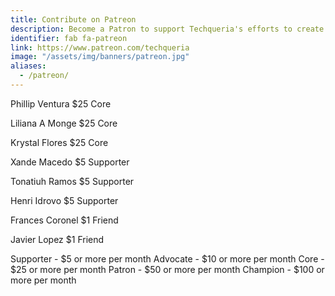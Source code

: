 ```yaml
---
title: Contribute on Patreon
description: Become a Patron to support Techqueria's efforts to create the largest community of Latinx professionals in tech.
identifier: fab fa-patreon
link: https://www.patreon.com/techqueria
image: "/assets/img/banners/patreon.jpg"
aliases:
  - /patreon/
---
```


Phillip Ventura
\$25
Core

Liliana A Monge
\$25
Core

Krystal Flores
\$25
Core

Xande Macedo
\$5
Supporter

Tonatiuh Ramos
\$5
Supporter

Henri Idrovo
\$5
Supporter

Frances Coronel
\$1
Friend

Javier Lopez
\$1
Friend

Supporter - $5 or more per month
Advocate - $10 or more per month
Core - $25 or more per month
Patron - $50 or more per month
Champion - \$100 or more per month
